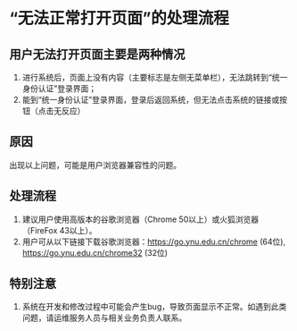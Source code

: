 # “无法正常打开页面”的处理流程


## 用户无法打开页面主要是两种情况
1. 进行系统后，页面上没有内容（主要标志是左侧无菜单栏），无法跳转到“统一身份认证”登录界面；
2. 能到“统一身份认证”登录界面，登录后返回系统，但无法点击系统的链接或按钮（点击无反应）

## 原因

出现以上问题，可能是用户浏览器兼容性的问题。

## 处理流程

1. 建议用户使用高版本的谷歌浏览器（Chrome 50以上）或火狐浏览器（FireFox 43以上）。
2. 用户可从以下链接下载谷歌浏览器：https://go.ynu.edu.cn/chrome (64位), https://go.ynu.edu.cn/chrome32 (32位)


## 特别注意

1. 系统在开发和修改过程中可能会产生bug，导致页面显示不正常。如遇到此类问题，请运维服务人员与相关业务负责人联系。

